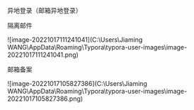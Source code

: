 异地登录（邮箱异地登录）



隔离邮件

![image-20221017111241041](C:\Users\Jiaming WANG\AppData\Roaming\Typora\typora-user-images\image-20221017111241041.png)

邮箱备案

![image-20221017105827386](C:\Users\Jiaming WANG\AppData\Roaming\Typora\typora-user-images\image-20221017105827386.png)
